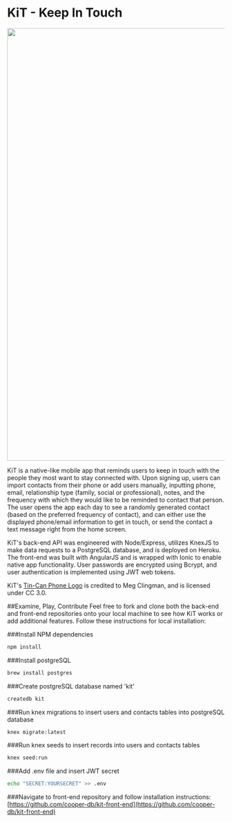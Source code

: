 
# KiT - Keep In Touch
<img src="home-white-iphone.png" style="width:1000">

KiT is a native-like mobile app that reminds users to keep in touch with the people they most want to stay connected with. Upon signing up, users can import contacts from their phone or add users manually, inputting phone, email, relationship type (family, social or professional), notes, and the frequency with which they would like to be reminded to contact that person. The user opens the app each day to see a randomly generated contact (based on the preferred frequency of contact), and can either use the displayed phone/email information to get in touch, or send the contact a text message right from the home screen.

KiT's back-end API was engineered with Node/Express, utilizes KnexJS to make data requests to a PostgreSQL database, and is deployed on Heroku. The front-end was built with AngularJS and is wrapped with Ionic to enable native app functionality. User passwords are encrypted using Bcrypt, and user authentication is implemented using JWT web tokens.

KiT's [Tin-Can Phone Logo](https://creativecommons.org/licenses/by/3.0/us/) is credited to Meg Clingman, and is licensed under CC 3.0.

##Examine, Play, Contribute
Feel free to fork and clone both the back-end and front-end repositories onto your local machine to see how KiT works or add additional features. Follow these instructions for local installation:

###Install NPM dependencies
```bash
npm install
```

###Install postgreSQL
```bash
brew install postgres
```

###Create postgreSQL database named 'kit'
```bash
createdb kit
```

###Run knex migrations to insert users and contacts tables into postgreSQL database
```bash
knex migrate:latest
```


###Run knex seeds to insert records into users and contacts tables
```bash
knex seed:run
```

###Add .env file and insert JWT secret
```bash
echo "SECRET:YOURSECRET" >> .env
```

###Navigate to front-end repository and follow installation instructions:
[https://github.com/cooper-db/kit-front-end](https://github.com/cooper-db/kit-front-end)
